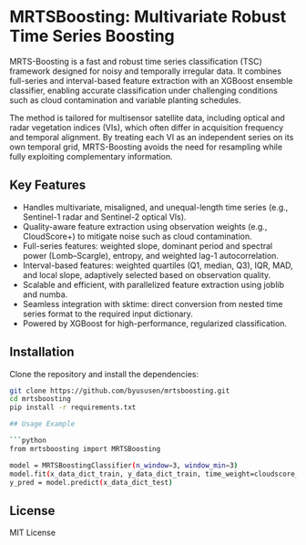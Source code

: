 # MRTSBoosting: Multivariate Robust Time Series Boosting

MRTS-Boosting is a fast and robust time series classification (TSC) framework designed for noisy and temporally irregular data. It combines full-series and interval-based feature extraction with an XGBoost ensemble classifier, enabling accurate classification under challenging conditions such as cloud contamination and variable planting schedules.

The method is tailored for multisensor satellite data, including optical and radar vegetation indices (VIs), which often differ in acquisition frequency and temporal alignment. By treating each VI as an independent series on its own temporal grid, MRTS-Boosting avoids the need for resampling while fully exploiting complementary information.

## Key Features

- Handles multivariate, misaligned, and unequal-length time series (e.g., Sentinel-1 radar and Sentinel-2 optical VIs).
- Quality-aware feature extraction using observation weights (e.g., CloudScore+) to mitigate noise such as cloud contamination.
- Full-series features: weighted slope, dominant period and spectral power (Lomb–Scargle), entropy, and weighted lag-1 autocorrelation.
- Interval-based features: weighted quartiles (Q1, median, Q3), IQR, MAD, and local slope, adaptively selected based on observation quality.
- Scalable and efficient, with parallelized feature extraction using joblib and numba.
- Seamless integration with sktime: direct conversion from nested time series format to the required input dictionary.
- Powered by XGBoost for high-performance, regularized classification.

## Installation

Clone the repository and install the dependencies:

```bash
git clone https://github.com/byususen/mrtsboosting.git
cd mrtsboosting
pip install -r requirements.txt

## Usage Example

```python
from mrtsboosting import MRTSBoosting

model = MRTSBoostingClassifier(n_window=3, window_min=3)
model.fit(x_data_dict_train, y_data_dict_train, time_weight=cloudscore_dict)
y_pred = model.predict(x_data_dict_test)
```

## License

MIT License
